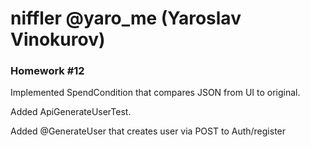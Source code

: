 
# niffler @yaro_me (Yaroslav Vinokurov)

### Homework #12

Implemented SpendCondition that compares JSON from UI to original.

Added ApiGenerateUserTest.

Added @GenerateUser that creates user via POST to Auth/register

